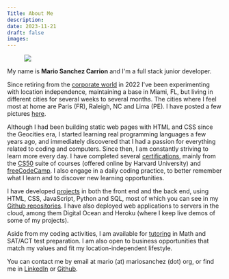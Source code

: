 ```yaml
---
Title: About Me
description: 
date: 2023-11-21
draft: false
images:
---
```


<div class="picbox"><figure><img src="/img/ire4.jpg" class="gallery"></figure></div>

My name is <strong>Mario Sanchez Carrion</strong> and I'm a full stack junior developer. 

Since retiring from the [corporate world](https://linkedin.com/in/mariobox) in 2022 I've been experimenting with location independence, maintaining a base in Miami, FL, but living in different cities for several weeks to several months. The cities where I feel most at home are Paris (FR), Raleigh, NC and Lima (PE). I have posted a few pictures [here](/photos).

Although I had been building static web pages with HTML and CSS since the Geocities era, I started learning real programming languages a few years ago, and immediately discovered that I had a passion for everything related to coding and computers. Since then, I am constantly striving to learn more every day. I have  completed several [certifications](/coding#certifications), mainly from the [CS50](https://www.edx.org/cs50) suite of courses (offered online by Harvard University) and [freeCodeCamp](https://freecodecamp.org). I also engage in a daily coding practice, to better remember what I learn and to discover new learning opportunities.

I have developed [projects](/code) in both the front end and the back end, using HTML, CSS, JavaScript, Python and SQL, most of which you can see in my [Github repositories](https://github.com/mariobox). I have also deployed web applications to servers in the cloud, among them Digital Ocean and Heroku (where I keep live demos of some of my projects). 

Aside from my coding activities, I am available for [tutoring](/tutor) in Math and SAT/ACT test preparation. I am also open to business opportunities that match my values and fit my location-independent lifestyle. 

You can contact me by email at mario (at) mariosanchez (dot) org, or find me in [LinkedIn](https://linkedin.com/in/mariobox) or [Github](https://github.com/mariobox).



